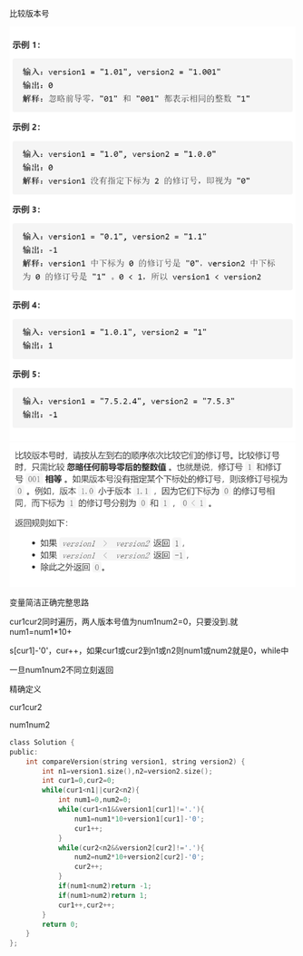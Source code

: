 比较版本号

![img](image/1628175250538.png)![img](image/1628175291228.png)

变量简洁正确完整思路

cur1cur2同时遍历，两人版本号值为num1num2=0，只要没到.就num1=num1*10+

s[cur1]-'0'，cur++，如果cur1或cur2到n1或n2则num1或num2就是0，while中

一旦num1num2不同立刻返回

精确定义

cur1cur2

num1num2

```c
class Solution {
public:
    int compareVersion(string version1, string version2) {
        int n1=version1.size(),n2=version2.size();
        int cur1=0,cur2=0;
        while(cur1<n1||cur2<n2){
            int num1=0,num2=0;
            while(cur1<n1&&version1[cur1]!='.'){
                num1=num1*10+version1[cur1]-'0';
                cur1++;
            }
            while(cur2<n2&&version2[cur2]!='.'){
                num2=num2*10+version2[cur2]-'0';
                cur2++;
            }
            if(num1<num2)return -1;
            if(num1>num2)return 1;
            cur1++,cur2++;
        }
        return 0;
    }
};
```


